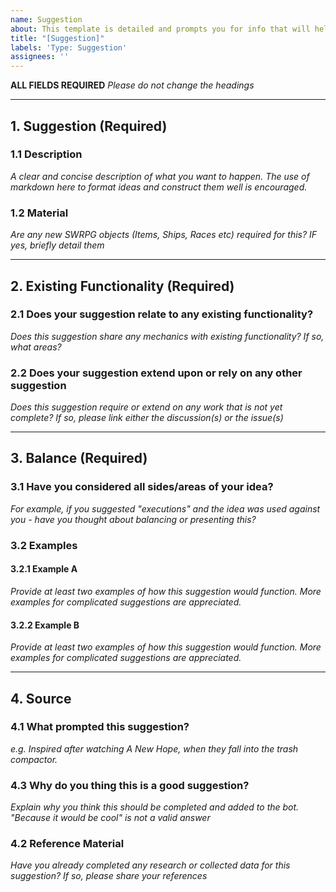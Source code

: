 ```yaml
---
name: Suggestion
about: This template is detailed and prompts you for info that will help make a well formatted and well presented suggestion. Suggestions made in this way are well-respected and will be looked at sooner.
title: "[Suggestion]"
labels: 'Type: Suggestion'
assignees: ''
---
```


**ALL FIELDS REQUIRED** 
_Please do not change the headings_

---

## 1. Suggestion (Required)
### 1.1 Description
_A clear and concise description of what you want to happen._
_The use of markdown here to format ideas and construct them well is encouraged._

### 1.2 Material
_Are any new SWRPG objects (Items, Ships, Races etc) required for this? IF yes, briefly detail them_

---

## 2. Existing Functionality (Required)
### 2.1 Does your suggestion relate to any existing functionality?
_Does this suggestion share any mechanics with existing functionality? If so, what areas?_

### 2.2 Does your suggestion extend upon or rely on any other suggestion
_Does this suggestion require or extend on any work that is not yet complete? If so, please link either the discussion(s) or the issue(s)_

---

## 3. Balance (Required)
### 3.1 Have you considered all sides/areas of your idea?
_For example, if you suggested "executions" and the idea was used against you - have you thought about balancing or presenting this?_

### 3.2 Examples
#### 3.2.1 Example A
_Provide at least two examples of how this suggestion would function. More examples for complicated suggestions are appreciated._

#### 3.2.2 Example B
_Provide at least two examples of how this suggestion would function. More examples for complicated suggestions are appreciated._

---

## 4. Source
### 4.1 What prompted this suggestion?
_e.g. Inspired after watching A New Hope, when they fall into the trash compactor._ 

### 4.3 Why do you thing this is a good suggestion?
_Explain why you think this should be completed and added to the bot. "Because it would be cool" is not a valid answer_

### 4.2 Reference Material
_Have you already completed any research or collected data for this suggestion? If so, please share your references_
